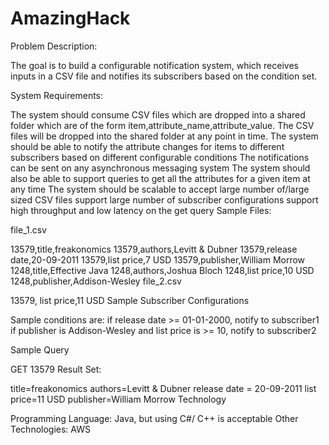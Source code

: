 # AmazingHack
Problem Description:

The goal is to build a configurable notification system, which receives inputs in a CSV file and notifies its subscribers based on the condition set.

System Requirements:

The system should consume CSV files which are dropped into a shared folder which are of the form item,attribute_name,attribute_value. The CSV files will be dropped into the shared folder at any point in time.
The system should be able to notify the attribute changes for items to different subscribers based on different configurable conditions
The notifications can be sent on any asynchronous messaging system
The system should also be able to support queries to get all the attributes for a given item at any time
The system should be scalable to
accept large number of/large sized CSV files
support large number of subscriber configurations
support high throughput and low latency on the get query
Sample Files:

file_1.csv

13579,title,freakonomics
13579,authors,Levitt & Dubner
13579,release date,20-09-2011
13579,list price,7 USD
13579,publisher,William Morrow
1248,title,Effective Java
1248,authors,Joshua Bloch
1248,list price,10 USD
1248,publisher,Addison-Wesley
file_2.csv

13579, list price,11 USD
Sample Subscriber Configurations

Sample conditions are: 
if release date >= 01-01-2000, notify to subscriber1 
if publisher is Addison-Wesley and list price is >= 10, notify to subscriber2

Sample Query

GET 13579
Result Set:

title=freakonomics
authors=Levitt & Dubner
release date = 20-09-2011
list price=11 USD
publisher=William Morrow
Technology

Programming Language: Java, but using C#/ C++ is acceptable 
Other Technologies: AWS
